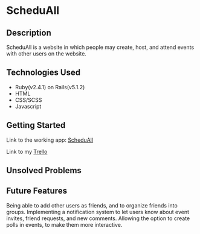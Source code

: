 # ScheduAll

## Description
ScheduAll is a website in which people may create, host, and attend events with other users on the website.

## Technologies Used
- Ruby(v2.4.1) on Rails(v5.1.2)
- HTML
- CSS/SCSS
- Javascript

## Getting Started
Link to the working app: [ScheduAll](https://scheduall.herokuapp.com/)

Link to my [Trello](https://trello.com/b/Z9BJNZAs/schedu-all)

## Unsolved Problems

## Future Features
Being able to add other users as friends, and to organize friends into groups. Implementing a notification system to let users know about event invites, friend requests, and new comments. Allowing the option to create polls in events, to make them more interactive.
